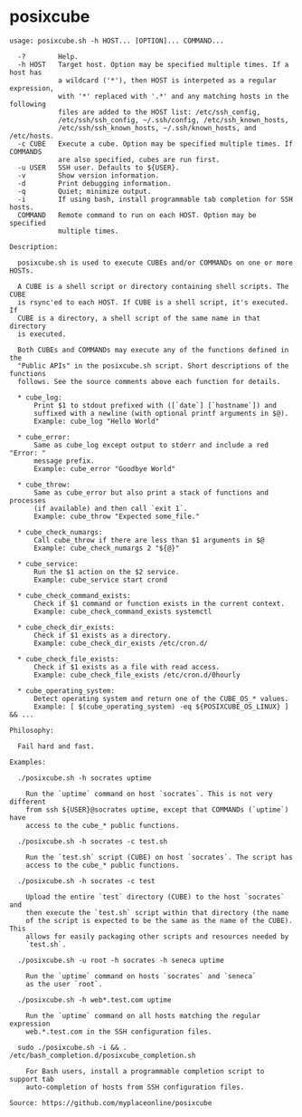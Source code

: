 # posixcube

    usage: posixcube.sh -h HOST... [OPTION]... COMMAND...

      -?        Help.
      -h HOST   Target host. Option may be specified multiple times. If a host has
                a wildcard ('*'), then HOST is interpeted as a regular expression,
                with '*' replaced with '.*' and any matching hosts in the following
                files are added to the HOST list: /etc/ssh_config,
                /etc/ssh/ssh_config, ~/.ssh/config, /etc/ssh_known_hosts,
                /etc/ssh/ssh_known_hosts, ~/.ssh/known_hosts, and /etc/hosts.
      -c CUBE   Execute a cube. Option may be specified multiple times. If COMMANDS
                are also specified, cubes are run first.
      -u USER   SSH user. Defaults to ${USER}.
      -v        Show version information.
      -d        Print debugging information.
      -q        Quiet; minimize output.
      -i        If using bash, install programmable tab completion for SSH hosts.
      COMMAND   Remote command to run on each HOST. Option may be specified
                multiple times.

    Description:

      posixcube.sh is used to execute CUBEs and/or COMMANDs on one or more HOSTs.
      
      A CUBE is a shell script or directory containing shell scripts. The CUBE
      is rsync'ed to each HOST. If CUBE is a shell script, it's executed. If
      CUBE is a directory, a shell script of the same name in that directory
      is executed.
      
      Both CUBEs and COMMANDs may execute any of the functions defined in the
      "Public APIs" in the posixcube.sh script. Short descriptions of the functions
      follows. See the source comments above each function for details.
      
      * cube_log:
          Print $1 to stdout prefixed with ([`date`] [`hostname`]) and
          suffixed with a newline (with optional printf arguments in $@).
          Example: cube_log "Hello World"

      * cube_error:
          Same as cube_log except output to stderr and include a red "Error: "
          message prefix.
          Example: cube_error "Goodbye World"

      * cube_throw:
          Same as cube_error but also print a stack of functions and processes
          (if available) and then call `exit 1`.
          Example: cube_throw "Expected some_file."

      * cube_check_numargs:
          Call cube_throw if there are less than $1 arguments in $@
          Example: cube_check_numargs 2 "${@}"

      * cube_service:
          Run the $1 action on the $2 service.
          Example: cube_service start crond

      * cube_check_command_exists:
          Check if $1 command or function exists in the current context.
          Example: cube_check_command_exists systemctl

      * cube_check_dir_exists:
          Check if $1 exists as a directory.
          Example: cube_check_dir_exists /etc/cron.d/

      * cube_check_file_exists:
          Check if $1 exists as a file with read access.
          Example: cube_check_file_exists /etc/cron.d/0hourly

      * cube_operating_system:
          Detect operating system and return one of the CUBE_OS_* values.
          Example: [ $(cube_operating_system) -eq ${POSIXCUBE_OS_LINUX} ] && ...

    Philosophy:

      Fail hard and fast.

    Examples:

      ./posixcube.sh -h socrates uptime
      
        Run the `uptime` command on host `socrates`. This is not very different
        from ssh ${USER}@socrates uptime, except that COMMANDs (`uptime`) have
        access to the cube_* public functions.
      
      ./posixcube.sh -h socrates -c test.sh
      
        Run the `test.sh` script (CUBE) on host `socrates`. The script has
        access to the cube_* public functions.
      
      ./posixcube.sh -h socrates -c test
      
        Upload the entire `test` directory (CUBE) to the host `socrates` and
        then execute the `test.sh` script within that directory (the name
        of the script is expected to be the same as the name of the CUBE). This
        allows for easily packaging other scripts and resources needed by
        `test.sh`.
      
      ./posixcube.sh -u root -h socrates -h seneca uptime
      
        Run the `uptime` command on hosts `socrates` and `seneca`
        as the user `root`.
      
      ./posixcube.sh -h web*.test.com uptime
      
        Run the `uptime` command on all hosts matching the regular expression
        web.*.test.com in the SSH configuration files.
      
      sudo ./posixcube.sh -i && . /etc/bash_completion.d/posixcube_completion.sh
      
        For Bash users, install a programmable completion script to support tab
        auto-completion of hosts from SSH configuration files.

    Source: https://github.com/myplaceonline/posixcube
